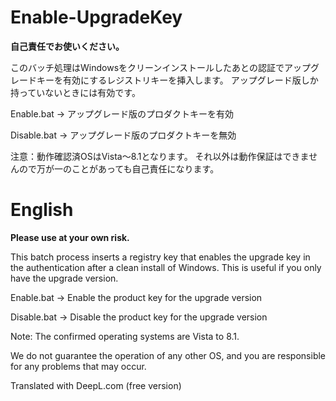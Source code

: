 # Enable-UpgradeKey

**自己責任でお使いください。**

このバッチ処理はWindowsをクリーンインストールしたあとの認証でアップグレードキーを有効にするレジストリキーを挿入します。
アップグレード版しか持っていないときには有効です。

Enable.bat → アップグレード版のプロダクトキーを有効

Disable.bat → アップグレード版のプロダクトキーを無効

注意：動作確認済OSはVista～8.1となります。
それ以外は動作保証はできませんので万が一のことがあっても自己責任になります。

# English

**Please use at your own risk.**

This batch process inserts a registry key that enables the upgrade key in the authentication after a clean install of Windows.
This is useful if you only have the upgrade version.

Enable.bat → Enable the product key for the upgrade version

Disable.bat → Disable the product key for the upgrade version

Note: The confirmed operating systems are Vista to 8.1.

We do not guarantee the operation of any other OS, and you are responsible for any problems that may occur.

Translated with DeepL.com (free version)
